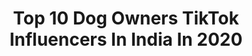 ---
title: Top 10 Dog Owners TikTok Influencers In India In 2020
description: >-
  Find top dog owners TikTok influencers in India in 2020. Most popular hashtags: #duet #comedy #funny #doglover.
platform: TikTok
profiles:
  - username: "negipooja279"
    fullname: >-
      P O O J A   N E G I
    location: "India"
    followers: 5649
    engagement: 2526
    commentsToLikes: 0.079182
    id: cka8ex2gvzohw0i78kj71zbww
    verified: false
    hashtags: "#friendship, #haveuever, #voiceeffects, #foryoupage"
  - username: "lovely___mehra"
    fullname: >-
      lovely-98
    location: "India"
    followers: 2988
    engagement: 2630
    commentsToLikes: 0.118305
    id: ck99a2er5fpho0j78ic031bia
    verified: false
    hashtags: "#nanad, #always, #duet, #lovely"
  - username: "aman0334"
    fullname: >-
      Aman Gupta
    location: "India"
    followers: 92043
    engagement: 2078
    commentsToLikes: 0.056635
    id: ck8rqna38qw8u0j78d7ql4hph
    verified: false
    hashtags: "#mainkallachanga, #akshaykumar, #funny, #comedy"
  - username: "unnimaya.vishnu"
    fullname: >-
      👑unni💎
    location: "India"
    followers: 243921
    engagement: 1452
    commentsToLikes: 0.021614
    id: ck931i47beqjn0j78gjksp96n
    verified: false
    hashtags: "#my, #unnimayavishnu, #stayhome, #stayhealthy"
  - username: "shineymundro4"
    fullname: >-
      shineymundro
    location: "India"
    followers: 311351
    engagement: 856
    commentsToLikes: 0.030506
    id: ck901rmxnbub20j78691wgms9
    verified: false
    hashtags: "#bayapadakpotheysasthav, #imbackagain, #onemoretake, #dearpainpleasestophurtingme"
  - username: "barkavi18"
    fullname: >-
      sweety
    location: "India"
    followers: 161866
    engagement: 1384
    commentsToLikes: 0.035241
    id: ck8rt89s620l20j78k5nqbo5b
    verified: false
    hashtags: "#love"
  - username: "yogaurmi.india"
    fullname: >-
      URMI PANDYA
    location: "India"
    followers: 2561334
    engagement: 725
    commentsToLikes: 0.019500
    id: ck80nsab0ecj20j78tnf7zzvw
    verified: true
    hashtags: "#20lakhcrorepackage, #blinkwithme, #daddy, #facechallenge"
  - username: "i_am_anamika"
    fullname: >-
      Anamika Sharma🤭
    location: "India"
    followers: 11210
    engagement: 3164
    commentsToLikes: 0.000000
    id: ckae1upicqmdd0i78k19l5qal
    verified: false
    hashtags: "#himachali, #draft, #edutokqna, #duet"
  - username: "rock_to_rockstar"
    fullname: >-
      Rj
    location: "India"
    followers: 49700
    engagement: 1504
    commentsToLikes: 0.035559
    id: ck81r03gklccl0j78k8y2d9d1
    verified: false
    hashtags: "#dutewithme, #photomagic, #handwashchallenge, #champibeats"
  - username: "animal_rescuer31"
    fullname: >-
      Be kind to animals
    location: "India"
    followers: 3373
    engagement: 1190
    commentsToLikes: 0.028957
    id: ckacs8f4o8y470i78wiu5zftt
    verified: false
    hashtags: "#animallover, #monkey, #india, #elephant"
---